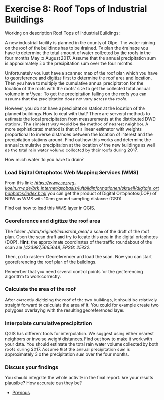 # Exercise 8: Roof Tops of Industrial Buildings
Working on description Roof Tops of Industrial Buildings:

A new industrial facility is planned in the county of Olpe. 
The water raining on the roof of the buildings has to be drained. 
To plan the drainage you have to determine the total amount of water collected by the roofs in the 
four months May to August 2017. Assume that the annual precipitation sum is approximately 3 x the 
precipitation sum over the four months. 

Unfortunately you just have a scanned map of the roof plan which you have to georeference and 
digitize first to determine the roof area and location. 
Then you have to multiply the cumulative annual precipitation for the location of the roofs with the roofs' 
size to get the collected total annual volume in m³/year. 
To get the precipitation falling on the roofs you can assume that the precipitation 
does not vary across the roofs. 

However, you do not have a precipitation station at the location of the planned buildings. 
How to deal with that?
There are serveral methods to estimate the local precipitation from measurements at the distributed 
DWD stations. The simplest way would be the method of nearest neighbor. 
A more sophisticated method is that of a linear estimator with weights proportional 
to inverse distances between the location of interest and the precipitation stations around. 
Find out how this works and determine the annual cumulative precipitation at the location of the 
new buildings as well as the total rain water volume collected by their roofs during 2017. 

How much water do you have to drain? 


### Load Digital Ortophotos Web Mapping Services (WMS)
From this link: *https://www.bezreg-koeln.nrw.de/brk_internet/geobasis/luftbildinformationen/aktuell/digitale_orthophotos/index.html*
you can get the product of Digital Ortophotos(DOP) of NRW as WMS with 10cm ground sampling distance (GSD).

Find out how to load this WMS layer in QGIS.

### Georeference and digitize the roof area
The folder *./data/original/Industrial_area/* a scan of the draft of the roof plan. Open the scan draft
and try to locate this area in the digital ortophotos (DOP). **Hint:** the approximate coordinates of the 
traffic roundabout of the scan are *[423987,5665648] EPSG: 25832.*

Then, go to raster-> Georeferencer and load the scan. Now you can start georeferencing the roof plan of the buildings.

Remember that you need several control points for the geoferencing algorithm to work correctly.
 
### Calculate the area of the roof
After correctly digitizing the roof of the two buildings, it should be relatively straight forward to 
calculate the area of it. You could for example create two polygons overlaying with the 
resulting georeferenced layer.

### Interpolate cumulative precipitation
QGIS has different tools for interpolation. We suggest using either nearest neighbors or inverse weight distances.
Find out how to make it work with your data. You should estimate the total rain water volume collected by both roofs 
during 2017. Assume that the annual precipitation sum is approximately 3 x the 
precipitation sum over the four months.  

### Discuss your findings
You should integrate the whole activity in the final report. Are your results plausible? How accurate can
they be?


* [Previous](ex7.md)

